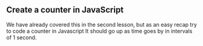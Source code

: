 ## Create a counter in JavaScript

We have already covered this in the second lesson, but as an easy recap try to code a counter in Javascript
It should go up as time goes by in intervals of 1 second.
